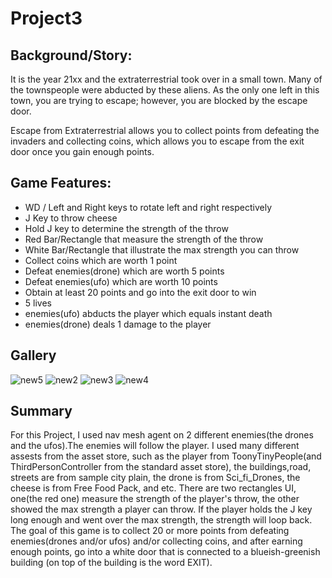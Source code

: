 # Project3

## Background/Story:

It is the year 21xx and the extraterrestrial took over in a small town. Many of the townspeople were abducted by these aliens. As the only one left in this town, you are trying to escape; however, you are blocked by the escape door.

Escape from Extraterrestrial allows you to collect points from defeating the invaders and collecting coins, which allows you to escape from the exit door once you gain enough points.

## Game Features:
* WD / Left and Right keys to rotate left and right respectively
* J Key to throw cheese
* Hold J key to determine the strength of the throw
* Red Bar/Rectangle that measure the strength of the throw
* White Bar/Rectangle that illustrate the max strength you can throw
* Collect coins which are worth 1 point
* Defeat enemies(drone) which are worth 5 points
* Defeat enemies(ufo) which are worth 10 points
* Obtain at least 20 points and go into the exit door to win 
* 5 lives
* enemies(ufo) abducts the player which equals instant death
* enemies(drone) deals 1 damage to the player


## Gallery

![new5](https://user-images.githubusercontent.com/44321973/56674101-71f4d680-6687-11e9-8610-c4ed9bdee1f0.PNG)
![new2](https://user-images.githubusercontent.com/44321973/56674250-ac5e7380-6687-11e9-99d2-4bad471dba7f.PNG)
![new3](https://user-images.githubusercontent.com/44321973/56674229-a36da200-6687-11e9-8176-cfd43099bb90.PNG)
![new4](https://user-images.githubusercontent.com/44321973/56674183-905ad200-6687-11e9-9cbe-734245c8a349.PNG)


## Summary
For this Project, I used nav mesh agent on 2 different enemies(the drones and the ufos).The enemies will follow the player. I used many different assests from the asset store, such as the player from ToonyTinyPeople(and ThirdPersonController from the standard asset store), the buildings,road, streets are from sample city plain, the drone is from Sci_fi_Drones, the cheese is from Free Food Pack, and etc. There are two rectangles UI, one(the red one) measure the strength of the player's throw, the other showed the max strength a player can throw. If the player holds the J key long enough and went over the max strength, the strength will loop back. The goal of this game is to collect 20 or more points from defeating enemies(drones and/or ufos) and/or collecting coins, and after earning enough points, go into a white door that is connected to a blueish-greenish building (on top of the building is the word EXIT).  
